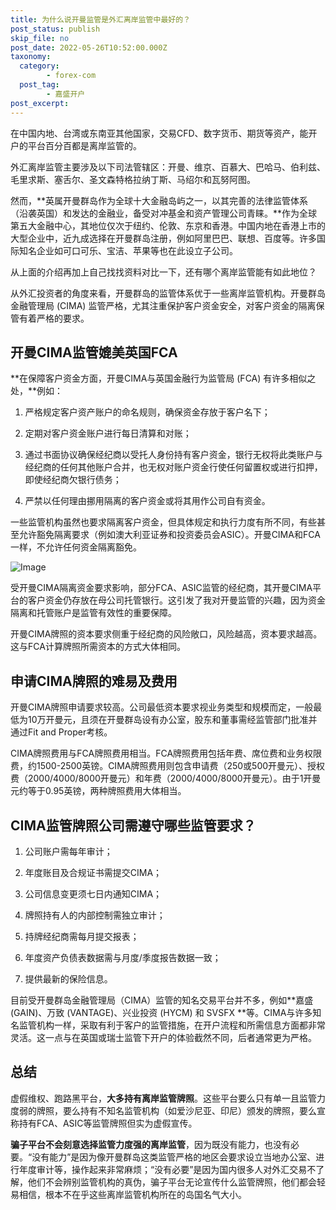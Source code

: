 ```yaml
---
title: 为什么说开曼监管是外汇离岸监管中最好的？
post_status: publish
skip_file: no
post_date: 2022-05-26T10:52:00.000Z
taxonomy:
  category:
        - forex-com
  post_tag:
        - 嘉盛开户
post_excerpt: 
---
```

在中国内地、台湾或东南亚其他国家，交易CFD、数字货币、期货等资产，能开户的平台百分百都是离岸监管的。

外汇离岸监管主要涉及以下司法管辖区：开曼、维京、百慕大、巴哈马、伯利兹、毛里求斯、塞舌尔、圣文森特格拉纳丁斯、马绍尔和瓦努阿图。

然而，**英属开曼群岛作为全球十大金融岛屿之一，以其完善的法律监管体系（沿袭英国）和发达的金融业，备受对冲基金和资产管理公司青睐。**作为全球第五大金融中心，其地位仅次于纽约、伦敦、东京和香港。中国内地在香港上市的大型企业中，近九成选择在开曼群岛注册，例如阿里巴巴、联想、百度等。许多国际知名企业如可口可乐、宝洁、苹果等也在此设立子公司。

从上面的介绍再加上自己找找资料对比一下，还有哪个离岸监管能有如此地位？

从外汇投资者的角度来看，开曼群岛的监管体系优于一些离岸监管机构。开曼群岛金融管理局 (CIMA) 监管严格，尤其注重保护客户资金安全，对客户资金的隔离保管有着严格的要求。

## 开曼CIMA监管媲美英国FCA

**在保障客户资金方面，开曼CIMA与英国金融行为监管局 (FCA) 有许多相似之处，**例如：

1. 严格规定客户资产账户的命名规则，确保资金存放于客户名下；

1. 定期对客户资金账户进行每日清算和对账；

1. 通过书面协议确保经纪商以受托人身份持有客户资金，银行无权将此类账户与经纪商的任何其他账户合并，也无权对账户资金行使任何留置权或进行扣押，即使经纪商欠银行债务；

1. 严禁以任何理由挪用隔离的客户资金或将其用作公司自有资金。

一些监管机构虽然也要求隔离客户资金，但具体规定和执行力度有所不同，有些甚至允许豁免隔离要求（例如澳大利亚证券和投资委员会ASIC）。开曼CIMA和FCA一样，不允许任何资金隔离豁免。

![Image](https://prod-files-secure.s3.us-west-2.amazonaws.com/39ed1227-6d7d-4570-be36-9ccd4a2c4241/bd849744-3fcb-4a37-8312-357962c8f065/image.png?X-Amz-Algorithm=AWS4-HMAC-SHA256&X-Amz-Content-Sha256=UNSIGNED-PAYLOAD&X-Amz-Credential=ASIAZI2LB4666DQMRWQU%2F20251014%2Fus-west-2%2Fs3%2Faws4_request&X-Amz-Date=20251014T221318Z&X-Amz-Expires=3600&X-Amz-Security-Token=IQoJb3JpZ2luX2VjEL7%2F%2F%2F%2F%2F%2F%2F%2F%2F%2FwEaCXVzLXdlc3QtMiJIMEYCIQD5o%2Ble4AkArskNg6Sk2Er%2B8OJNQOa9zHBt5mkziMLH%2FwIhAKDUaroIvUcSZqrBBi00CV8OIVUyymOfp4nG6fdipL6LKv8DCGcQABoMNjM3NDIzMTgzODA1IgzVXXVdrViXRVxMAE8q3AMMxhmZcxk2F9DBRKWlnQWoCEVbOuv5bBicBy4FZ2c%2F9z1z0zvDyYPRyEDRs8owBcBtIjI%2FETPh1lbQJTd3qhOD2sAZ9KlHemwWlM6ISe8g7bIzCvFZTA4u7KSWDDjup8mOFWqI6%2Bn8K2MXyRUqmf43wffsUtYCJBNVk6%2FdFCk7nn2dM5TnQh5NNlwopn8FYVIacV4QBfG4iGGGizczvH%2FH7piXiDwg8x4IAm%2FDzilFTdhQ4rDVtUNerMeeUzxMsBq%2FYdgKrCSLzGhHUqjH6%2FuRdtF567jU%2BmnCsnxlfDmbOzRqo49vYJJKAn39NUutn98UQQQ6ntQhhTmEP%2B3yetx%2FMB7NOcR8QIqVSSbwEPwq%2FyDdRd1ol0XUEUMHLC0nuEYKRmiywCu9urTUPKuEtru6FShz53fUDboCIiimeEAfXtpq%2FgLKyEdfVpVgFjhx0WfxT2IZFmtcaSmrbhFZZOk7kTsRuIzz%2FRnl7K%2FAylX7Wcy6bLE8KNBFetJXGKCAWyZu%2FfEWuDtld4m8tsL5DU80%2F%2BsMFovdG26FNdsL4rRQUKFffKct3EXg7Hu70KJcwLwihPDRLnU6YEw4btaWgKWykBtWTF20%2BUSOgmsrrTtkFFPfS9xdqV1jPT6wuDCIg7vHBjqkAU2dNIhHEGcRWt7xwpCZOixA1e%2F6GhqTSz9000p%2FP9ctknNHKoY6tTQlucfR9EfrvrF1s6jVhTZK5TvPR3mQmbQQNs%2B50%2B51BurwAGyy0Riqy0EmpBLFsIwwzcbMrK8byx9fXQtOWjSl5Qah1qpl3KNx1iqUrEwyx%2BPwjghlIP5K4uUvsM3PbEgjA%2F4QXZM3mo%2FQlTUknpq5fAWvLkPYhxWoATMy&X-Amz-Signature=e43a86a2c4f5e6d0fb997639fdcc1bd7ce44dd140e66a798039c54a2fb6fceab&X-Amz-SignedHeaders=host&x-amz-checksum-mode=ENABLED&x-id=GetObject)

受开曼CIMA隔离资金要求影响，部分FCA、ASIC监管的经纪商，其开曼CIMA平台的客户资金仍存放在母公司托管银行。这引发了我对开曼监管的兴趣，因为资金隔离和托管账户是监管有效性的重要保障。

开曼CIMA牌照的资本要求侧重于经纪商的风险敞口，风险越高，资本要求越高。这与FCA计算牌照所需资本的方式大体相同。

## **申请CIMA牌照的难易及费用**

开曼CIMA牌照申请要求较高。公司最低资本要求视业务类型和规模而定，一般最低为10万开曼元，且须在开曼群岛设有办公室，股东和董事需经监管部门批准并通过Fit and Proper考核。

CIMA牌照费用与FCA牌照费用相当。FCA牌照费用包括年费、席位费和业务权限费，约1500-2500英镑。CIMA牌照费用则包含申请费（250或500开曼元）、授权费（2000/4000/8000开曼元）和年费（2000/4000/8000开曼元）。由于1开曼元约等于0.95英镑，两种牌照费用大体相当。

## CIMA监管牌照公司需遵守哪些监管要求？

1. 公司账户需每年审计；

1. 年度账目及合规证书需提交CIMA；

1. 公司信息变更须七日内通知CIMA；

1. 牌照持有人的内部控制需独立审计；

1. 持牌经纪商需每月提交报表；

1. 年度资产负债表数据需与月度/季度报告数据一致；

1. 提供最新的保险信息。

目前受开曼群岛金融管理局（CIMA）监管的知名交易平台并不多，例如**嘉盛 (GAIN)、万致 (VANTAGE)、兴业投资 (HYCM) 和 SVSFX **等。CIMA与许多知名监管机构一样，采取有利于客户的监管措施，在开户流程和所需信息方面都非常灵活。这一点与在英国或瑞士监管下开户的体验截然不同，后者通常更为严格。

## 总结

虚假维权、跑路黑平台，**大多持有离岸监管牌照**。这些平台要么只有单一且监管力度弱的牌照，要么持有不知名监管机构（如爱沙尼亚、印尼）颁发的牌照，要么宣称持有FCA、ASIC等监管牌照但实为虚假宣传。

**骗子平台不会刻意选择监管力度强的离岸监管**，因为既没有能力，也没有必要。“没有能力”是因为像开曼群岛这类监管严格的地区会要求设立当地办公室、进行年度审计等，操作起来非常麻烦；“没有必要”是因为国内很多人对外汇交易不了解，他们不会辨别监管机构的真伪，骗子平台无论宣传什么监管牌照，他们都会轻易相信，根本不在乎这些离岸监管机构所在的岛国名气大小。